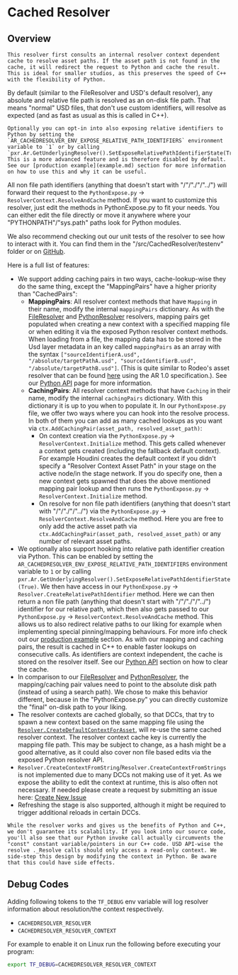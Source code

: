 # Cached Resolver
## Overview
```admonish tip
This resolver first consults an internal resolver context dependent cache to resolve asset paths. If the asset path is not found in the cache, it will redirect the request to Python and cache the result. This is ideal for smaller studios, as this preserves the speed of C++ with the flexibility of Python.
```

By default (similar to the FileResolver and USD's default resolver), any absolute and relative file path is resolved as an on-disk file path. That means "normal" USD files, that don't use custom identifiers, will resolve as expected (and as fast as usual as this is called in C++).

```admonish tip title="Pro Tip"
Optionally you can opt-in into also exposing relative identifiers to Python by setting the `AR_CACHEDRESOLVER_ENV_EXPOSE_RELATIVE_PATH_IDENTIFIERS` environment variable to `1` or by calling `pxr.Ar.GetUnderlyingResolver().SetExposeRelativePathIdentifierState(True)`. This is a more advanced feature and is therefore disabled by default. See our [production example](example.md) section for more information on how to use this and why it can be useful.
```

All non file path identifiers (anything that doesn't start with "/"/"./"/"../") will forward their request to the `PythonExpose.py` -> `ResolverContext.ResolveAndCache` method.
If you want to customize this resolver, just edit the methods in PythonExpose.py to fit your needs. You can either edit the file directly or move it anywhere where your "PYTHONPATH"/"sys.path" paths look for Python modules.

We also recommend checking out our unit tests of the resolver to see how to interact with it. You can find them in the "<Repo Root>/src/CachedResolver/testenv" folder or on [GitHub](https://github.com/LucaScheller/VFX-UsdAssetResolver/blob/main/src/CachedResolver/testenv/testCachedResolver.py).

Here is a full list of features:
- We support adding caching pairs in two ways, cache-lookup-wise they do the same thing, except the "MappingPairs" have a higher priority than "CachedPairs":
    - **MappingPairs**: All resolver context methods that have `Mapping` in their name, modify the internal `mappingPairs` dictionary. As with the [FileResolver](../FileResolver/overview.md) and [PythonResolver](../PythonResolver/overview.md) resolvers, mapping pairs get populated when creating a new context with a specified mapping file or when editing it via the exposed Python resolver context methods. When loading from a file, the mapping data has to be stored in the Usd layer metadata in an key called ```mappingPairs``` as an array with the syntax ```["sourceIdentifierA.usd", "/absolute/targetPathA.usd", "sourceIdentifierB.usd", "/absolute/targetPathB.usd"]```. (This is quite similar to Rodeo's asset resolver that can be found [here](https://github.com/rodeofx/rdo_replace_resolver) using the AR 1.0 specification.). See our [Python API](./PythonAPI.md) page for more information.
    - **CachingPairs**: All resolver context methods that have `Caching` in their name, modify the internal `cachingPairs` dictionary. With this dictionary it is up to you when to populate it. In our `PythonExpose.py` file, we offer two ways where you can hook into the resolve process. In both of them you can add as many cached lookups as you want via `ctx.AddCachingPair(asset_path, resolved_asset_path)`:
        - On context creation via the `PythonExpose.py` -> `ResolverContext.Initialize` method. This gets called whenever a context gets created (including the fallback default context). For example Houdini creates the default context if you didn't specify a "Resolver Context Asset Path" in your stage on the active node/in the stage network. If you do specify one, then a new context gets spawned that does the above mentioned mapping pair lookup and then runs the `PythonExpose.py` -> `ResolverContext.Initialize` method.
        - On resolve for non file path identifiers (anything that doesn't start with "/"/"./"/"../") via the `PythonExpose.py` -> `ResolverContext.ResolveAndCache` method. Here you are free to only add the active asset path via `ctx.AddCachingPair(asset_path, resolved_asset_path)` or any number of relevant asset paths.
- We optionally also support hooking into relative path identifier creation via Python. This can be enabled by setting the `AR_CACHEDRESOLVER_ENV_EXPOSE_RELATIVE_PATH_IDENTIFIERS` environment variable to `1` or by calling `pxr.Ar.GetUnderlyingResolver().SetExposeRelativePathIdentifierState(True)`. We then have access in our `PythonExpose.py` -> `Resolver.CreateRelativePathIdentifier` method. Here we can then return a non file path (anything that doesn't start with "/"/"./"/"../") identifier for our relative path, which then also gets passed to our `PythonExpose.py` -> `ResolverContext.ResolveAndCache` method. This allows us to also redirect relative paths to our liking for example when implementing special pinning/mapping behaviours. For more info check out our [production example](./example.md) section. As with our mapping and caching pairs, the result is cached in C++ to enable faster lookups on consecutive calls. As identifiers are context independent, the cache is stored on the resolver itself. See our [Python API](./PythonAPI.md) section on how to clear the cache.
- In comparison to our [FileResolver](../FileResolver/overview.md) and [PythonResolver](../PythonResolver/overview.md), the mapping/caching pair values need to point to the absolute disk path (instead of using a search path). We chose to make this behavior different, because in the "PythonExpose.py" you can directly customize the "final" on-disk path to your liking.  
- The resolver contexts are cached globally, so that DCCs, that try to spawn a new context based on the same mapping file using the [```Resolver.CreateDefaultContextForAsset```](https://openusd.org/dev/api/class_ar_resolver.html), will re-use the same cached resolver context. The resolver context cache key is currently the mapping file path. This may be subject to change, as a hash might be a good alternative, as it could also cover non file based edits via the exposed Python resolver API.
- ```Resolver.CreateContextFromString```/```Resolver.CreateContextFromStrings``` is not implemented due to many DCCs not making use of it yet. As we expose the ability to edit the context at runtime, this is also often not necessary. If needed please create a request by submitting an issue here: [Create New Issue](https://github.com/LucaScheller/VFX-UsdAssetResolver/issues/new)
- Refreshing the stage is also supported, although it might be required to trigger additional reloads in certain DCCs.


```admonish warning
While the resolver works and gives us the benefits of Python and C++, we don't guarantee its scalability. If you look into our source code, you'll also see that our Python invoke call actually circumvents the "const" constant variable/pointers in our C++ code. USD API-wise the resolve ._Resolve calls should only access a read-only context. We side-step this design by modifying the context in Python. Be aware that this could have side effects.
```

## Debug Codes
Adding following tokens to the `TF_DEBUG` env variable will log resolver information about resolution/the context respectively.
* `CACHEDRESOLVER_RESOLVER`
* `CACHEDRESOLVER_RESOLVER_CONTEXT`

For example to enable it on Linux run the following before executing your program:

```bash
export TF_DEBUG=CACHEDRESOLVER_RESOLVER_CONTEXT
```